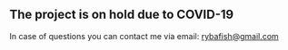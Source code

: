 ## The project is on hold due to COVID-19
In case of questions you can contact me via email: rybafish@gmail.com
